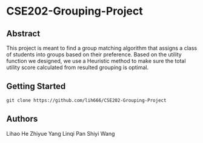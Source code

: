# CSE202-Grouping-Project

## Abstract
This project is meant to find a group matching algorithm that assigns a class of students into groups based on their preference. Based on the utility function we designed, we use a Heuristic method to make sure the total utility score calculated from resulted grouping is optimal.
## Getting Started
```
git clone https://github.com/lih666/CSE202-Grouping-Project
```




## Authors
Lihao He
Zhiyue Yang
Linqi Pan
Shiyi Wang
